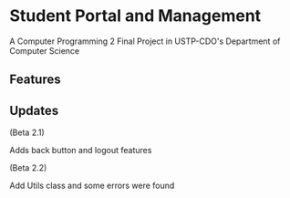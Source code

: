 # Student Portal and Management 
A Computer Programming 2 Final Project in USTP-CDO's Department of Computer Science

## Features

## Updates

(Beta 2.1)

Adds back button and logout features

(Beta 2.2)

Add Utils class and some errors were found
